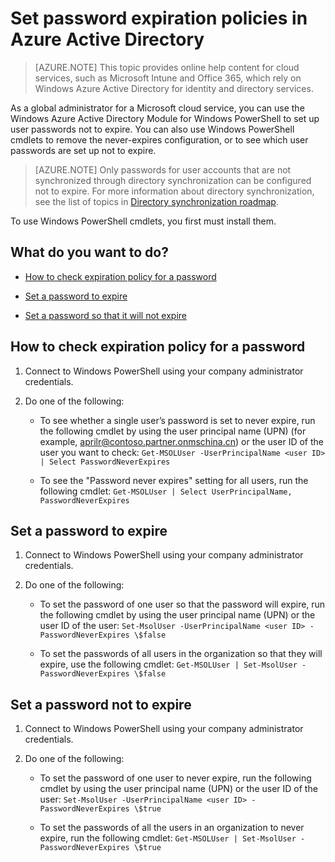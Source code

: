 <properties
	pageTitle="Set password expiration policies in Azure Active Directory | Windows Azure"
	description="Learn how to check expiration policies and change user password expiration either singly or in bulk for Azure Active directory passwords"
	services="active-directory"
	documentationCenter=""
	authors="curtand"
	manager="msStevenPo"
	editor=""/>

<tags
	ms.service="active-directory"
	ms.date="09/10/2015"
	wacn.date=""/>


# Set password expiration policies in Azure Active Directory
> [AZURE.NOTE] This topic provides online help content for cloud services, such as Microsoft Intune and Office 365, which rely on Windows Azure Active Directory for identity and directory services.

As a global administrator for a Microsoft cloud service, you can use the Windows Azure Active Directory Module for Windows PowerShell to set up user passwords not to expire. You can also use Windows PowerShell cmdlets to remove the never-expires configuration, or to see which user passwords are set up not to expire.

  > [AZURE.NOTE] Only passwords for user accounts that are not synchronized through directory synchronization can be configured not to expire. For more information about directory synchronization, see the list of topics in [Directory synchronization roadmap](https://msdn.microsoft.com/zh-cn/library/azure/hh967642.aspx).

To use Windows PowerShell cmdlets, you first must install them.

## What do you want to do?

- [How to check expiration policy for a password](#how-to-check-expiration-policy-for-a-password)

- [Set a password to expire](#set-a-password-to-expire)

- [Set a password so that it will not expire](#set-a-password-not-to-expire)

## How to check expiration policy for a password

1.  Connect to Windows PowerShell using your company administrator credentials.

2.  Do one of the following:

	- To see whether a single user’s password is set to never expire, run the following cmdlet by using the user principal name (UPN) (for example, aprilr@contoso.partner.onmschina.cn) or the user ID of the user you want to check: `Get-MSOLUser -UserPrincipalName <user ID> | Select PasswordNeverExpires`

	- To see the "Password never expires" setting for all users, run the following cmdlet: `Get-MSOLUser | Select UserPrincipalName, PasswordNeverExpires`

## Set a password to expire

1.  Connect to Windows PowerShell using your company administrator credentials.

2.  Do one of the following:

	- To set the password of one user so that the password will expire, run the following cmdlet by using the user principal name (UPN) or the user ID of the user: `Set-MsolUser -UserPrincipalName <user ID> -PasswordNeverExpires \$false`
  	
	- To set the passwords of all users in the organization so that they will expire, use the following cmdlet: `Get-MSOLUser | Set-MsolUser -PasswordNeverExpires \$false`

## Set a password not to expire

1. Connect to Windows PowerShell using your company administrator credentials.

2.  Do one of the following:

	- To set the password of one user to never expire, run the following cmdlet by using the user principal name (UPN) or the user ID of the user: `Set-MsolUser -UserPrincipalName <user ID> -PasswordNeverExpires \$true`

	- To set the passwords of all the users in an organization to never expire, run the following cmdlet: `Get-MSOLUser | Set-MsolUser -PasswordNeverExpires \$true`
